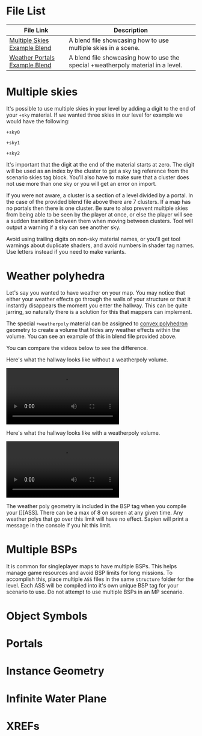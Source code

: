 # File List
| File Link                                                                                                         | Description
|------------------------------------------------------------------------------------------------------------------ | --------------------------------------------------------------------------------
[Multiple Skies Example Blend](https://drive.google.com/file/d/1RCv7sZo4p2b2W_e6nVZHxV1r796OwAbI/view?usp=sharing)  | A blend file showcasing how to use multiple skies in a scene.
[Weather Portals Example Blend](https://drive.google.com/file/d/1fDqz9fkACYO3bP4wPHDpxw0M5HXTcq67/view?usp=sharing) | A blend file showcasing how to use the special +weatherpoly material in a level.

# Multiple skies
It's possible to use multiple skies in your level by adding a digit to the end of your `+sky` material. If we wanted three skies in our level for example we would have the following:

```
+sky0
```
```
+sky1
```
```
+sky2
```

It's important that the digit at the end of the material starts at zero. The digit will be used as an index by the cluster to get a sky tag reference from the scenario skies tag block. You'll also have to make sure that a cluster does not use more than one sky or you will get an error on import.

If you were not aware, a cluster is a section of a level divided by a portal. In the case of the provided blend file above there are 7 clusters. If a map has no portals then there is one cluster. Be sure to also prevent multiple skies from being able to be seen by the player at once, or else the player will see a sudden transition between them when moving between clusters. Tool will output a warning if a sky can see another sky.

Avoid using trailing digits on non-sky material names, or you'll get tool warnings about duplicate shaders, and avoid numbers in shader tag names. Use letters instead if you need to make variants.

# Weather polyhedra
Let's say you wanted to have weather on your map. You may notice that either your weather effects go through the walls of your structure or that it instantly disappears the moment you enter the hallway. This can be quite jarring, so naturally there is a solution for this that mappers can implement.

The special `+weatherpoly` material can be assigned to [convex polyhedron][wiki-polyhedron] geometry to create a volume that hides any weather effects within the volume. You can see an example of this in blend file provided above.

You can compare the videos below to see the difference.

Here's what the hallway looks like without a weatherpoly volume.

![](A.mp4)

Here's what the hallway looks like with a weatherpoly volume.

![](B.mp4)

The weather poly geometry is included in the BSP tag when you compile your [][ASS]. There can be a max of 8 on screen at any given time. Any weather polys that go over this limit will have no effect. Sapien will print a message in the console if you hit this limit.

# Multiple BSPs
It is common for singleplayer maps to have multiple BSPs. This helps manage game resources and avoid BSP limits for long missions. To accomplish this, place multiple `ASS` files in the same `structure` folder for the level. Each ASS will be compiled into it's own unique BSP tag for your scenario to use. Do not attempt to use multiple BSPs in an MP scenario.

# Object Symbols

# Portals

# Instance Geometry

# Infinite Water Plane

# XREFs

[wiki-polyhedron]: https://en.wikipedia.org/wiki/Convex_polytope


